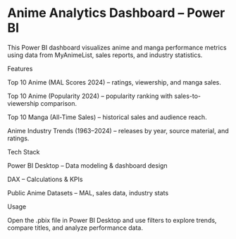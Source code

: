 

# Anime Analytics Dashboard – Power BI



This Power BI dashboard visualizes anime and manga performance metrics using data from MyAnimeList, sales reports, and industry statistics.



Features



Top 10 Anime (MAL Scores 2024) – ratings, viewership, and manga sales.



Top 10 Anime (Popularity 2024) – popularity ranking with sales-to-viewership comparison.



Top 10 Manga (All-Time Sales) – historical sales and audience reach.



Anime Industry Trends (1963–2024) – releases by year, source material, and ratings.



Tech Stack



Power BI Desktop – Data modeling \& dashboard design



DAX – Calculations \& KPIs



Public Anime Datasets – MAL, sales data, industry stats



Usage



Open the .pbix file in Power BI Desktop and use filters to explore trends, compare titles, and analyze performance data.

